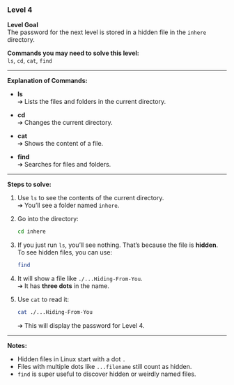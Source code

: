### Level 4

**Level Goal**  
The password for the next level is stored in a hidden file in the `inhere` directory.

**Commands you may need to solve this level:**  
`ls`, `cd`, `cat`, `find`

---

**Explanation of Commands:**

- **ls**  
  ➔ Lists the files and folders in the current directory.

- **cd**  
  ➔ Changes the current directory.

- **cat**  
  ➔ Shows the content of a file.

- **find**  
  ➔ Searches for files and folders.

---

**Steps to solve:**

1. Use `ls` to see the contents of the current directory.  
   ➔ You’ll see a folder named `inhere`.
2. Go into the directory:

   ```bash
   cd inhere
   ```

3. If you just run `ls`, you’ll see nothing. That’s because the file is **hidden**.
   To see hidden files, you can use:

   ```bash
   find
   ```

4. It will show a file like `./...Hiding-From-You`.  
   ➔ It has **three dots** in the name.

5. Use `cat` to read it:

   ```bash
   cat ./...Hiding-From-You
   ```

   ➔ This will display the password for Level 4.

---

**Notes:**  
- Hidden files in Linux start with a dot `.`  
- Files with multiple dots like `...filename` still count as hidden.
- `find` is super useful to discover hidden or weirdly named files.
